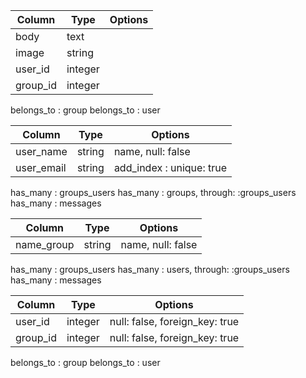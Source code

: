 
<!-- messagesテーブル -->
|Column|Type|Options|
|------|----|-------|
|body|text|
|image|string|
|user_id|integer|
|group_id|integer|
<!-- アソシエーション -->
belongs_to : group
belongs_to : user

<!-- usersテーブル -->
|Column|Type|Options|
|------|----|-------|
|user_name|string|name, null: false|
|user_email|string|add_index : unique: true|
<!-- アソシエーション -->
has_many : groups_users
has_many : groups, through: :groups_users
has_many : messages


<!-- groupsテーブル -->
|Column|Type|Options|
|------|----|-------|
|name_group|string|name, null: false|
<!-- アソシエーション -->
has_many : groups_users
has_many : users, through: :groups_users
has_many : messages


<!-- groups_usersテーブル -->
|Column|Type|Options|
|------|----|-------|
|user_id|integer|null: false, foreign_key: true|
|group_id|integer|null: false, foreign_key: true|
<!-- アソシエーション -->
belongs_to : group
belongs_to : user